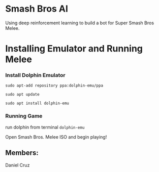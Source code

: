 # Smash Bros AI

Using deep reinforcement learning to build a bot for Super Smash Bros Melee.

# Installing Emulator and Running Melee

### Install Dolphin Emulator

`sudo apt-add repository ppa:dolphin-emu/ppa`

`sudo apt update`

`sudo apt install dolphin-emu`

### Running Game

run dolphin from terminal `dolphin-emu`

Open Smash Bros. Melee ISO and begin playing! 

## Members:
Daniel Cruz
